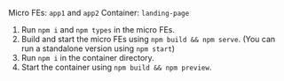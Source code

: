 Micro FEs: `app1` and `app2`
Container: `landing-page`

1. Run `npm i` and `npm types` in the micro FEs.
2. Build and start the micro FEs using `npm build && npm serve`. (You can run a standalone version using `npm start`)
3. Run `npm i` in the container directory.
4. Start the container using `npm build && npm preview`.
